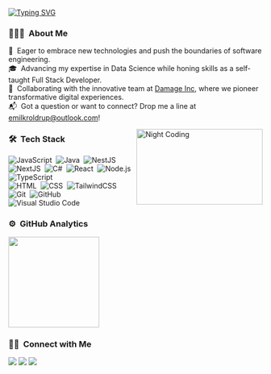 <a href="https://git.io/typing-svg"><img src="https://readme-typing-svg.demolab.com?font=Fira+Code&size=30&pause=1000&color=F75C7E&center=true&vCenter=true&width=435&height=50&lines=Alloha%2C+I+am+Emilkr+%F0%9F%98%83" alt="Typing SVG" /></a>

### 👨🏻‍💻 &nbsp;About Me

🌟 &nbsp;Eager to embrace new technologies and push the boundaries of software engineering.\
🎓 &nbsp;Advancing my expertise in Data Science while honing skills as a self-taught Full Stack Developer.\
🚀 &nbsp;Collaborating with the innovative team at [Damage Inc](https://dmginc.gg/), where we pioneer transformative digital experiences.\
📬 &nbsp;Got a question or want to connect? Drop me a line at emilkroldrup@outlook.com!


<img alt="Night Coding" src="https://media.giphy.com/media/v1.Y2lkPTc5MGI3NjExOG5nd3M2dmVjZHptazdnbm9sMjh1c2hlc2ZoZ3F5bzYycXhtMmR3NyZlcD12MV9naWZzX3NlYXJjaCZjdD1n/2IudUHdI075HL02Pkk/giphy.gif" align="right" width="250" height="150"/>

### 🛠 &nbsp;Tech Stack

![JavaScript](https://img.shields.io/badge/-JavaScript-05122A?style=flat&logo=javascript)&nbsp;
![Java](https://img.shields.io/badge/-Java-05122A?style=flat&logo=openjdk&logoColor=FFA518)&nbsp;
![NestJS](https://img.shields.io/badge/-NestJs-05122A?style=flat&logo=nestjs&logoColor=ea2845)&nbsp;
![NextJS](https://img.shields.io/badge/-NextJS-05122A?style=flat&logo=nextdotjs&logoColor=white)&nbsp;
![C#](https://img.shields.io/badge/-CSharp-05122A?style=flat&logo=csharp&logoColor=239120)&nbsp;
![React](https://img.shields.io/badge/-React-05122A?style=flat&logo=react)&nbsp;
![Node.js](https://img.shields.io/badge/-Node.js-05122A?style=flat&logo=node.js)&nbsp;
![TypeScript](https://img.shields.io/badge/-TypeScript-05122A?style=flat&logo=typescript&logoColor=3178C6)\
![HTML](https://img.shields.io/badge/-HTML-05122A?style=flat&logo=HTML5)&nbsp;
![CSS](https://img.shields.io/badge/-CSS-05122A?style=flat&logo=CSS3&logoColor=1572B6)&nbsp;
![TailwindCSS](https://img.shields.io/badge/tailwindcss-05122A?&logo=tailwindcss)&nbsp;
![Git](https://img.shields.io/badge/-Git-05122A?style=flat&logo=git)&nbsp;
![GitHub](https://img.shields.io/badge/-GitHub-05122A?style=flat&logo=github)&nbsp;
![Visual Studio Code](https://img.shields.io/badge/-Visual%20Studio%20Code-05122A?style=flat&logo=visual-studio-code&logoColor=007ACC)&nbsp;

### ⚙️ &nbsp;GitHub Analytics

<p align="left">
<a href="https://github.com/Emilkroldrup">
  <img height="180em" src="https://github-readme-stats.vercel.app/api/top-langs/?username=Emilkroldrup&layout=compact&langs_count=8&theme=algolia"/>
</a>
</p>

### 🤝🏻 &nbsp;Connect with Me

<p align="left">
<a href="mailto:emilkroldrup@outlook.com"><img src="https://img.shields.io/badge/-Emilkr-D14836?style=flat&logo=Gmail&logoColor=white"/></a>
<a href="https://discordapp.com/users/Emilkr"><img src="https://img.shields.io/badge/-Emilkr-6f85d3?style=flat&logo=Discord&logoColor=white"/></a>
<a href="https://www.youtube.com/channel/UCYRI28PJeU8glQB44LfLqmQ"><img src="https://img.shields.io/badge/-YouTube-FF0000?style=flat&logo=YouTube&logoColor=white"/></a>
</p>

